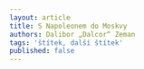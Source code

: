 ```yaml
---
layout: article
title: S Napoleonem do Moskvy
authors: Dalibor „Dalcor“ Zeman
tags: 'štítek, další štítek'
published: false
---
```

